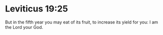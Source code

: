 # Leviticus 19:25

But in the fifth year you may eat of its fruit, to increase its yield for you: I am the Lord your God.
